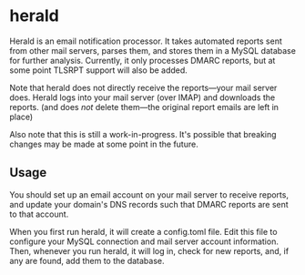 # herald
Herald is an email notification processor. It takes automated reports sent from other mail servers, parses them, and stores them in a MySQL database for further analysis. Currently, it only processes DMARC reports, but at some point TLSRPT support will also be added.

Note that herald does not directly receive the reports&mdash;your mail server does. Herald logs into your mail server (over IMAP) and downloads the reports. (and does _not_ delete them&mdash;the original report emails are left in place)

Also note that this is still a work-in-progress. It's possible that breaking changes may be made at some point in the future.

## Usage
You should set up an email account on your mail server to receive reports, and update your domain's DNS records such that DMARC reports are sent to that account.

When you first run herald, it will create a config.toml file. Edit this file to configure your MySQL connection and mail server account information. Then, whenever you run herald, it will log in, check for new reports, and, if any are found, add them to the database.
